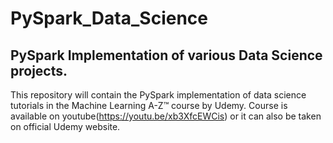 # PySpark_Data_Science
## PySpark Implementation of various Data Science projects.

This repository will contain the PySpark implementation of data science tutorials in the Machine Learning A-Z™ course by Udemy.
Course is available on youtube(https://youtu.be/xb3XfcEWCis) or it can also be taken on official Udemy website.

